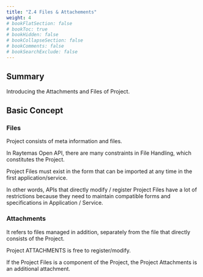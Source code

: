 ```yaml
---
title: "Z.4 Files & Attachements"
weight: 4
# bookFlatSection: false
# bookToc: true
# bookHidden: false
# bookCollapseSection: false
# bookComments: false
# bookSearchExclude: false
---
```


## Summary

Introducing the Attachments and Files of Project.

## Basic Concept

### Files

Project consists of meta information and files.

In Raytemas Open API, there are many constraints in File Handling, which constitutes the Project.

Project Files must exist in the form that can be imported at any time in the first application/service.

In other words, APIs that directly modify / register Project Files have a lot of restrictions because they need to maintain compatible forms and specifications in Application / Service.

### Attachments

It refers to files managed in addition, separately from the file that directly consists of the Project.

Project ATTACHMENTS is free to register/modify.

If the Project Files is a component of the Project, the Project Attachments is an additional attachment.